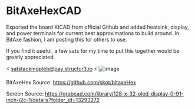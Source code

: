 # BitAxeHexCAD
Exported the board KiCAD from official Github and added heatsink, display, and power terminals for current best approximations to build around. In BitAxe fashion, I am posting this for others to use. 

If you find it useful, a few sats for my time to put this together would be greatly appreciated. 

⚡ satstackingpleb@pay.structur3.io ⚡
![image](https://github.com/user-attachments/assets/063f3ad0-ea17-40f3-8e5f-ea7399d807a5)


BitAxeHex Source: https://github.com/skot/bitaxeHex

Screen Source: https://grabcad.com/library/128-x-32-oled-display-0-91-inch-i2c-1/details?folder_id=13293272
